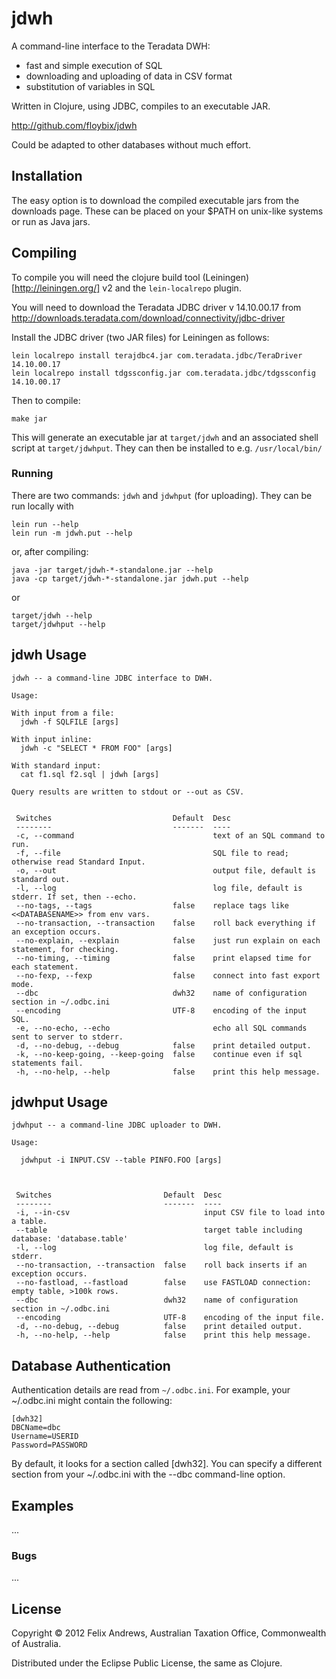 # jdwh

A command-line interface to the Teradata DWH:
  * fast and simple execution of SQL
  * downloading and uploading of data in CSV format
  * substitution of variables in SQL

Written in Clojure, using JDBC, compiles to an executable JAR.

http://github.com/floybix/jdwh

Could be adapted to other databases without much effort.

## Installation

The easy option is to download the compiled executable jars from the
downloads page. These can be placed on your $PATH on unix-like systems
or run as Java jars.

## Compiling

To compile you will need the clojure build tool
(Leiningen)[http://leiningen.org/] v2 and the `lein-localrepo` plugin.

You will need to download the Teradata JDBC driver v 14.10.00.17 from
http://downloads.teradata.com/download/connectivity/jdbc-driver

Install the JDBC driver (two JAR files) for Leiningen as follows:

    lein localrepo install terajdbc4.jar com.teradata.jdbc/TeraDriver 14.10.00.17
    lein localrepo install tdgssconfig.jar com.teradata.jdbc/tdgssconfig 14.10.00.17

Then to compile:

    make jar

This will generate an executable jar at `target/jdwh` and an
associated shell script at `target/jdwhput`. They can then be
installed to e.g. `/usr/local/bin/`

### Running

There are two commands: `jdwh` and `jdwhput` (for uploading). They can
be run locally with

    lein run --help
    lein run -m jdwh.put --help

or, after compiling:

    java -jar target/jdwh-*-standalone.jar --help
    java -cp target/jdwh-*-standalone.jar jdwh.put --help

or

    target/jdwh --help
    target/jdwhput --help


## jdwh Usage

```
jdwh -- a command-line JDBC interface to DWH.

Usage:

With input from a file:
  jdwh -f SQLFILE [args]

With input inline:
  jdwh -c "SELECT * FROM FOO" [args]

With standard input:
  cat f1.sql f2.sql | jdwh [args]

Query results are written to stdout or --out as CSV.


 Switches                           Default  Desc                                              
 --------                           -------  ----                                              
 -c, --command                               text of an SQL command to run.                    
 -f, --file                                  SQL file to read; otherwise read Standard Input.  
 -o, --out                                   output file, default is standard out.             
 -l, --log                                   log file, default is stderr. If set, then --echo. 
 --no-tags, --tags                  false    replace tags like <<DATABASENAME>> from env vars. 
 --no-transaction, --transaction    false    roll back everything if an exception occurs.      
 --no-explain, --explain            false    just run explain on each statement, for checking. 
 --no-timing, --timing              false    print elapsed time for each statement.            
 --no-fexp, --fexp                  false    connect into fast export mode.                    
 --dbc                              dwh32    name of configuration section in ~/.odbc.ini      
 --encoding                         UTF-8    encoding of the input SQL.                        
 -e, --no-echo, --echo                       echo all SQL commands sent to server to stderr.   
 -d, --no-debug, --debug            false    print detailed output.                            
 -k, --no-keep-going, --keep-going  false    continue even if sql statements fail.             
 -h, --no-help, --help              false    print this help message.                          
```

## jdwhput Usage

```
jdwhput -- a command-line JDBC uploader to DWH.

Usage:

  jdwhput -i INPUT.CSV --table PINFO.FOO [args]



 Switches                         Default  Desc                                              
 --------                         -------  ----                                              
 -i, --in-csv                              input CSV file to load into a table.              
 --table                                   target table including database: 'database.table' 
 -l, --log                                 log file, default is stderr.                      
 --no-transaction, --transaction  false    roll back inserts if an exception occurs.         
 --no-fastload, --fastload        false    use FASTLOAD connection: empty table, >100k rows. 
 --dbc                            dwh32    name of configuration section in ~/.odbc.ini      
 --encoding                       UTF-8    encoding of the input file.                       
 -d, --no-debug, --debug          false    print detailed output.                            
 -h, --no-help, --help            false    print this help message.                          
```


## Database Authentication

Authentication details are read from `~/.odbc.ini`. For example, your
~/.odbc.ini might contain the following:

    [dwh32]
    DBCName=dbc
    Username=USERID
    Password=PASSWORD

By default, it looks for a section called [dwh32]. You can specify a
different section from your ~/.odbc.ini with the --dbc command-line
option.


## Examples

...

### Bugs

...


## License

Copyright © 2012 Felix Andrews, Australian Taxation Office,
Commonwealth of Australia.

Distributed under the Eclipse Public License, the same as Clojure.

